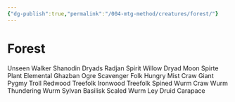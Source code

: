 ```yaml
---
{"dg-publish":true,"permalink":"/004-mtg-method/creatures/forest/"}
---
```


# Forest

Unseen Walker
Shanodin Dryads
Radjan Spirit
Willow Dryad
Moon Spirte
Plant Elemental
Ghazban Ogre
Scavenger Folk
Hungry Mist
Craw Giant
Pygmy Troll
Redwood Treefolk
Ironwood Treefolk
Spined Wurm
Craw Wurm
Thundering Wurm
Sylvan Basilisk
Scaled Wurm
Ley Druid
Carapace



